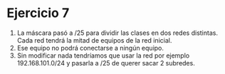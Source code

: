 # Ejercicio 7
1. La máscara pasó a /25 para dividir las clases en dos redes distintas. Cada red tendrá la mitad de equipos de la red inicial.
2. Ese equipo no podrá conectarse a ningún equipo.
3. Sin modificar nada tendríamos que usar la red por ejemplo 192.168.101.0/24 y pasarla a /25 de querer sacar 2 subredes.